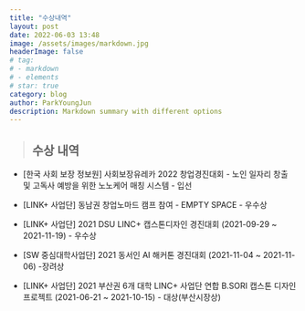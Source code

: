 ```yaml
---
title: "수상내역"
layout: post
date: 2022-06-03 13:48
image: /assets/images/markdown.jpg
headerImage: false
# tag:
# - markdown
# - elements
# star: true
category: blog
author: ParkYoungJun
description: Markdown summary with different options
---
```

> ## 수상 내역 

 - [한국 사회 보장 정보원] 사회보장유레카 2022 창업경진대회 - 노인 일자리 창출 및 고독사 예방을 위한 노노케어 매칭 시스템 - 입선       
  
 - [LINK+ 사업단] 동남권 창업노마드 캠프 참여 - EMPTY SPACE - 우수상   

 - [LINK+ 사업단] 2021 DSU LINC+ 캡스톤디자인 경진대회 (2021-09-29 ~ 2021-11-19) - 우수상   
 
 - [SW 중심대학사업단] 2021 동서인 AI 해커톤 경진대회 (2021-11-04 ~ 2021-11-06) -장려상    

 - [LINK+ 사업단] 2021 부산권 6개 대학 LINC+ 사업단 연합 B.SORI 캡스톤 디자인 프로젝트 (2021-06-21 ~ 2021-10-15)  - 대상(부산시장상)     